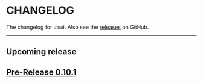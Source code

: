 # CHANGELOG

The changelog for `Ubud`. Also see the [releases](https://github.com/lkmfz/Ubud/releases) on GitHub.

--------------------------------------

## Upcoming release

## [Pre-Release 0.10.1](https://github.com/MessageKit/MessageKit/releases/tag/0.10.1)
